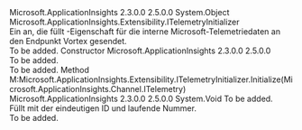 <Type Name="SequencePropertyInitializer" FullName="Microsoft.ApplicationInsights.Extensibility.SequencePropertyInitializer">
  <TypeSignature Language="C#" Value="public sealed class SequencePropertyInitializer : Microsoft.ApplicationInsights.Extensibility.ITelemetryInitializer" />
  <TypeSignature Language="ILAsm" Value=".class public auto ansi sealed beforefieldinit SequencePropertyInitializer extends System.Object implements class Microsoft.ApplicationInsights.Extensibility.ITelemetryInitializer" />
  <TypeSignature Language="DocId" Value="T:Microsoft.ApplicationInsights.Extensibility.SequencePropertyInitializer" />
  <TypeSignature Language="VB.NET" Value="Public NotInheritable Class SequencePropertyInitializer&#xA;Implements ITelemetryInitializer" />
  <TypeSignature Language="F#" Value="type SequencePropertyInitializer = class&#xA;    interface ITelemetryInitializer" />
  <AssemblyInfo>
    <AssemblyName>Microsoft.ApplicationInsights</AssemblyName>
    <AssemblyVersion>2.3.0.0</AssemblyVersion>
    <AssemblyVersion>2.5.0.0</AssemblyVersion>
  </AssemblyInfo>
  <Base>
    <BaseTypeName>System.Object</BaseTypeName>
  </Base>
  <Interfaces>
    <Interface>
      <InterfaceName>Microsoft.ApplicationInsights.Extensibility.ITelemetryInitializer</InterfaceName>
    </Interface>
  </Interfaces>
  <Docs>
    <summary>
            Ein <see cref="T:Microsoft.ApplicationInsights.Extensibility.ITelemetryInitializer" /> an, die füllt <see cref="P:Microsoft.ApplicationInsights.Channel.ITelemetry.Sequence" /> -Eigenschaft für die interne Microsoft-Telemetriedaten an den Endpunkt Vortex gesendet.
            </summary>
    <remarks>To be added.</remarks>
  </Docs>
  <Members>
    <Member MemberName=".ctor">
      <MemberSignature Language="C#" Value="public SequencePropertyInitializer ();" />
      <MemberSignature Language="ILAsm" Value=".method public hidebysig specialname rtspecialname instance void .ctor() cil managed" />
      <MemberSignature Language="DocId" Value="M:Microsoft.ApplicationInsights.Extensibility.SequencePropertyInitializer.#ctor" />
      <MemberSignature Language="VB.NET" Value="Public Sub New ()" />
      <MemberType>Constructor</MemberType>
      <AssemblyInfo>
        <AssemblyName>Microsoft.ApplicationInsights</AssemblyName>
        <AssemblyVersion>2.3.0.0</AssemblyVersion>
        <AssemblyVersion>2.5.0.0</AssemblyVersion>
      </AssemblyInfo>
      <Parameters />
      <Docs>
        <summary>To be added.</summary>
        <remarks>To be added.</remarks>
      </Docs>
    </Member>
    <Member MemberName="Initialize">
      <MemberSignature Language="C#" Value="public void Initialize (Microsoft.ApplicationInsights.Channel.ITelemetry telemetry);" />
      <MemberSignature Language="ILAsm" Value=".method public hidebysig newslot virtual instance void Initialize(class Microsoft.ApplicationInsights.Channel.ITelemetry telemetry) cil managed" />
      <MemberSignature Language="DocId" Value="M:Microsoft.ApplicationInsights.Extensibility.SequencePropertyInitializer.Initialize(Microsoft.ApplicationInsights.Channel.ITelemetry)" />
      <MemberSignature Language="VB.NET" Value="Public Sub Initialize (telemetry As ITelemetry)" />
      <MemberSignature Language="F#" Value="abstract member Initialize : Microsoft.ApplicationInsights.Channel.ITelemetry -&gt; unit&#xA;override this.Initialize : Microsoft.ApplicationInsights.Channel.ITelemetry -&gt; unit" Usage="sequencePropertyInitializer.Initialize telemetry" />
      <MemberType>Method</MemberType>
      <Implements>
        <InterfaceMember>M:Microsoft.ApplicationInsights.Extensibility.ITelemetryInitializer.Initialize(Microsoft.ApplicationInsights.Channel.ITelemetry)</InterfaceMember>
      </Implements>
      <AssemblyInfo>
        <AssemblyName>Microsoft.ApplicationInsights</AssemblyName>
        <AssemblyVersion>2.3.0.0</AssemblyVersion>
        <AssemblyVersion>2.5.0.0</AssemblyVersion>
      </AssemblyInfo>
      <ReturnValue>
        <ReturnType>System.Void</ReturnType>
      </ReturnValue>
      <Parameters>
        <Parameter Name="telemetry" Type="Microsoft.ApplicationInsights.Channel.ITelemetry" />
      </Parameters>
      <Docs>
        <param name="telemetry">To be added.</param>
        <summary>
            Füllt <see cref="P:Microsoft.ApplicationInsights.Channel.ITelemetry.Sequence" /> mit der eindeutigen ID und laufende Nummer.
            </summary>
        <remarks>To be added.</remarks>
      </Docs>
    </Member>
  </Members>
</Type>